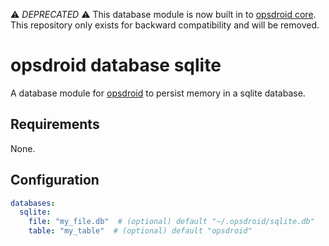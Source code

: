 ⚠️ *DEPRECATED* ⚠️ This database module is now built in to [opsdroid core](https://opsdroid.readthedocs.io/en/stable/databases/sqlite/). This repository only exists for backward compatibility and will be removed.

opsdroid database sqlite
========================

A database module for [opsdroid](https://github.com/opsdroid/opsdroid) to persist memory in a sqlite database.


## Requirements

None.

## Configuration

```yaml
databases:
  sqlite:
    file: "my_file.db"  # (optional) default "~/.opsdroid/sqlite.db"
    table: "my_table"  # (optional) default "opsdroid"
```
